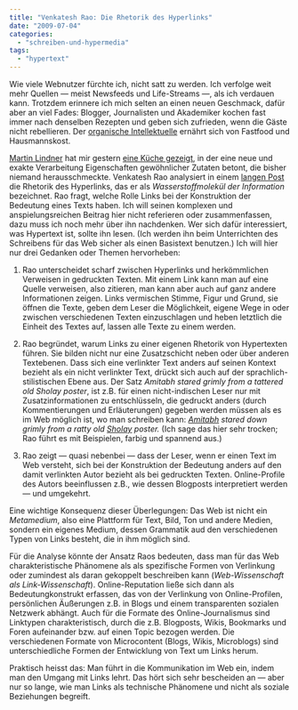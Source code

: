 ```yaml
---
title: "Venkatesh Rao: Die Rhetorik des Hyperlinks"
date: "2009-07-04"
categories: 
  - "schreiben-und-hypermedia"
tags: 
  - "hypertext"
---
```


Wie viele Webnutzer fürchte ich, nicht satt zu werden. Ich verfolge weit mehr Quellen — meist Newsfeeds und Life-Streams —, als ich verdauen kann. Trotzdem erinnere ich mich selten an einen neuen Geschmack, dafür aber an viel Fades: Blogger, Journalisten und Akademiker kochen fast immer nach denselben Rezepten und geben sich zufrieden, wenn die Gäste nicht rebellieren. Der [organische Intellektuelle](http://de.wikipedia.org/wiki/Antonio_Gramsci#Intellektuelle_und_Bildung "Wikipedia: Antonio Gramsci, Intellektuelle und Bildung") ernährt sich von Fastfood und Hausmannskost.

[Martin Lindner](http://wwweblernen.de/?page_id=16 "wwweblernen » Über den Schreiber") hat mir gestern [eine Küche gezeigt](http://twitter.com/jurijmlotman/status/2452112530 "Twitter / martin lindner: @heinz you might be intere ..."), in der eine neue und exakte Verarbeitung Eigenschaften gewöhnlicher Zutaten betont, die bisher niemand herausschmeckte. Venkatesh Rao analysiert in einem [langen Post](http://www.ribbonfarm.com/2009/07/01/the-rhetoric-of-the-hyperlink/ "The Rhetoric of the Hyperlink") die Rhetorik des Hyperlinks, das er als _Wasserstoffmolekül der Information_ bezeichnet. Rao fragt, welche Rolle Links bei der Konstruktion der Bedeutung eines Texts haben. Ich will seinen komplexen und anspielungsreichen Beitrag hier nicht referieren oder zusammenfassen, dazu muss ich noch mehr über ihn nachdenken. Wer sich dafür interessiert, was Hypertext ist, sollte ihn lesen. (Ich werden ihn beim Unterrichten des Schreibens für das Web sicher als einen Basistext benutzen.) Ich will hier nur drei Gedanken oder Themen hervorheben:

1. Rao unterscheidet scharf zwischen Hyperlinks und herkömmlichen Verweisen in gedruckten Texten. Mit einem Link kann man auf eine Quelle verweisen, also zitieren, man kann aber auch auf ganz andere Informationen zeigen. Links vermischen Stimme, Figur und Grund, sie öffnen die Texte, geben dem Leser die Möglichkeit, eigene Wege in oder zwischen verschiedenen Texten einzuschlagen und heben letztlich die Einheit des Textes auf, lassen alle Texte zu einem werden.
    
2. Rao begründet, warum Links zu einer eigenen Rhetorik von Hypertexten führen. Sie bilden nicht nur eine Zusatzschicht neben oder über anderen Textebenen. Dass sich eine verlinkter Text anders auf seinen Kontext bezieht als ein nicht verlinkter Text, drückt sich auch auf der sprachlich-stilistischen Ebene aus. Der Satz _Amitabh stared grimly from a tattered old Sholay poster_, ist z.B. für einen nicht-indischen Leser nur mit Zusatzinformationen zu entschlüsseln, die gedruckt anders (durch Kommentierungen und Erläuterungen) gegeben werden müssen als es im Web möglich ist, wo man schreiben kann: _[Amitabh](http://en.wikipedia.org/wiki/Amitabh_Bachchan) stared down grimly from a ratty old [_Sholay_](http://en.wikipedia.org/wiki/Sholay) poster._ (Ich sage das hier sehr trocken; Rao führt es mit Beispielen, farbig und spannend aus.)
    
3. Rao zeigt — quasi nebenbei — dass der Leser, wenn er einen Text im Web versteht, sich bei der Konstruktion der Bedeutung anders auf den damit verlinkten Autor bezieht als bei gedruckten Texten. Online-Profile des Autors beeinflussen z.B., wie dessen Blogposts interpretiert werden — und umgekehrt.
    

Eine wichtige Konsequenz dieser Überlegungen: Das Web ist nicht ein _Metamedium_, also eine Plattform für Text, Bild, Ton und andere Medien, sondern ein eigenes Medium, dessen Grammatik aud den verschiedenen Typen von Links besteht, die in ihm möglich sind.

Für die Analyse könnte der Ansatz Raos bedeuten, dass man für das Web charakteristische Phänomene als als spezifische Formen von Verlinkung oder zumindest als daran gekoppelt beschreiben kann (_Web-Wissenschaft als Link-Wissenschaft_). Online-Reputation ließe sich dann als Bedeutungkonstrukt erfassen, das von der Verlinkung von Online-Profilen, persönlichen Äußerungen z.B. in Blogs und einem transparenten sozialen Netzwerk abhängt. Auch für die Formate des Online-Journalismus sind Linktypen charakteristisch, durch die z.B. Blogposts, Wikis, Bookmarks und Foren aufeinander bzw. auf einen Topic bezogen werden. Die verschiedenen Formate von Microcontent (Blogs, Wikis, Microblogs) sind unterschiedliche Formen der Entwicklung von Text um Links herum.

Praktisch heisst das: Man führt in die Kommunikation im Web ein, indem man den Umgang mit Links lehrt. Das hört sich sehr bescheiden an — aber nur so lange, wie man Links als technische Phänomene und nicht als soziale Beziehungen begreift.
